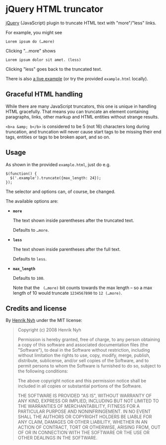 # jQuery HTML truncator

[jQuery](http://jquery.com/) (JavaScript) plugin to truncate HTML text with "more"/"less" links.

For example, you might see

    Lorem ipsum do (…more)

Clicking "…more" shows

    Lorem ipsum dolor sit amet. (less)

Clicking "less" goes back to the truncated text.

There is also [a live example](http://henrik.nyh.se/examples/truncator/) (or try the provided `example.html` locally).

## Graceful HTML handling

While there are many JavaScript truncators, this one is unique in handling HTML gracefully. That means you can truncate an element containing paragraphs, links, other markup and HTML entities without strange results.

`<b>a &amp; b</b>` is considered to be 5 (not 16) characters long during truncation, and truncation will never cause start tags to be missing their end tags, entities or tags to be broken apart, and so on.


## Usage

As shown in the provided `example.html`, just do e.g.

    $(function() {
      $('.example').truncate({max_length: 24});
    });

The selector and options can, of course, be changed.

The available options are:


 * **`more`**

   The text shown inside parentheses after the truncated text.

   Defaults to `…more`.


 * **`less`**

   The text shown inside parentheses after the full text.

   Defaults to `less`.


 * **`max_length`**

   Defaults to `100`.

   Note that the ` (…more)` bit counts towards the max length – so a max length of 10 would truncate `1234567890` to `12 (…more)`.


## Credits and license

By [Henrik Nyh](http://henrik.nyh.se/) under the MIT license:

>  Copyright (c) 2008 Henrik Nyh
>
>  Permission is hereby granted, free of charge, to any person obtaining a copy
>  of this software and associated documentation files (the "Software"), to deal
>  in the Software without restriction, including without limitation the rights
>  to use, copy, modify, merge, publish, distribute, sublicense, and/or sell
>  copies of the Software, and to permit persons to whom the Software is
>  furnished to do so, subject to the following conditions:
>
>  The above copyright notice and this permission notice shall be included in
>  all copies or substantial portions of the Software.
>
>  THE SOFTWARE IS PROVIDED "AS IS", WITHOUT WARRANTY OF ANY KIND, EXPRESS OR
>  IMPLIED, INCLUDING BUT NOT LIMITED TO THE WARRANTIES OF MERCHANTABILITY,
>  FITNESS FOR A PARTICULAR PURPOSE AND NONINFRINGEMENT. IN NO EVENT SHALL THE
>  AUTHORS OR COPYRIGHT HOLDERS BE LIABLE FOR ANY CLAIM, DAMAGES OR OTHER
>  LIABILITY, WHETHER IN AN ACTION OF CONTRACT, TORT OR OTHERWISE, ARISING FROM,
>  OUT OF OR IN CONNECTION WITH THE SOFTWARE OR THE USE OR OTHER DEALINGS IN
>  THE SOFTWARE.
